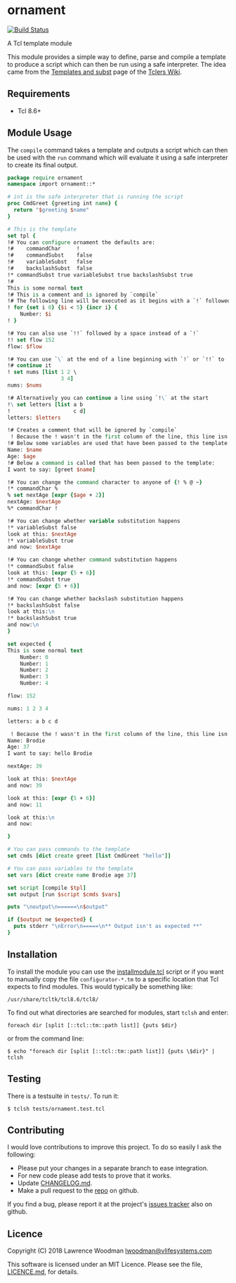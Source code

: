 ornament
========

[![Build Status](https://travis-ci.org/lawrencewoodman/ornament_tcl.svg?branch=master)](https://travis-ci.org/lawrencewoodman/ornament_tcl)

A Tcl template module

This module provides a simple way to define, parse and compile a template to produce a script which can then be run using a safe interpreter.  The idea came from the [Templates and subst](https://wiki.tcl.tk/18455) page of the [Tclers Wiki](https://wiki.tcl.tk).

Requirements
------------
*  Tcl 8.6+

Module Usage
------------
The `compile` command takes a template and outputs a script which can then be used with the `run` command which will evaluate it using a safe interpreter to create its final output.

```tcl
package require ornament
namespace import ornament::*

# int is the safe interpreter that is running the script
proc CmdGreet {greeting int name} {
  return "$greeting $name"
}

# This is the template
set tpl {
!# You can configure ornament the defaults are:
!#    commandChar     !
!#    commandSubst    false
!#    variableSubst   false
!#    backslashSubst  false
!* commandSubst true variableSubst true backslashSubst true
!#
This is some normal text
!# This is a comment and is ignored by `compile`
!# The following line will be executed as it begins with a `!` followed by a space
! for {set i 0} {$i < 5} {incr i} {
    Number: $i
! }

!# You can also use `!!` followed by a space instead of a `!`
!! set flow 152
flow: $flow

!# You can use `\` at the end of a line beginning with `!` or `!!` to
!# continue it
! set nums [list 1 2 \
                 3 4]
nums: $nums

!# Alternatively you can continue a line using `!\` at the start
!\ set letters [list a b
!                    c d]
letters: $letters

!# Creates a comment that will be ignored by `compile`
 ! Because the ! wasn't in the first column of the line, this line isn't executed
!# Below some variables are used that have been passed to the template:
Name: $name
Age: $age
!# Below a command is called that has been passed to the template:
I want to say: [greet $name]

!# You can change the command character to anyone of {! % @ ~}
!* commandChar %
% set nextAge [expr {$age + 2}]
nextAge: $nextAge
%* commandChar !

!# You can change whether variable substitution happens
!* variableSubst false
look at this: $nextAge
!* variableSubst true
and now: $nextAge

!# You can change whether command substitution happens
!* commandSubst false
look at this: [expr {5 + 6}]
!* commandSubst true
and now: [expr {5 + 6}]

!# You can change whether backslash substitution happens
!* backslashSubst false
look at this:\n
!* backslashSubst true
and now:\n
}

set expected {
This is some normal text
    Number: 0
    Number: 1
    Number: 2
    Number: 3
    Number: 4

flow: 152

nums: 1 2 3 4

letters: a b c d

 ! Because the ! wasn't in the first column of the line, this line isn't executed
Name: Brodie
Age: 37
I want to say: hello Brodie

nextAge: 39

look at this: $nextAge
and now: 39

look at this: [expr {5 + 6}]
and now: 11

look at this:\n
and now:

}

# You can pass commands to the template
set cmds [dict create greet [list CmdGreet "hello"]]

# You can pass variables to the template
set vars [dict create name Brodie age 37]

set script [compile $tpl]
set output [run $script $cmds $vars]

puts "\noutput\n======\n$output"

if {$output ne $expected} {
  puts stderr "\nError\n=====\n** Output isn't as expected **"
}
```


Installation
------------
To install the module you can use the [installmodule.tcl](https://github.com/LawrenceWoodman/installmodule_tcl) script or if you want to manually copy the file `configurator-*.tm` to a specific location that Tcl expects to find modules.  This would typically be something like:

    /usr/share/tcltk/tcl8.6/tcl8/

To find out what directories are searched for modules, start `tclsh` and enter:

    foreach dir [split [::tcl::tm::path list]] {puts $dir}

or from the command line:

    $ echo "foreach dir [split [::tcl::tm::path list]] {puts \$dir}" | tclsh

Testing
-------
There is a testsuite in `tests/`.  To run it:

    $ tclsh tests/ornament.test.tcl

Contributing
------------
I would love contributions to improve this project.  To do so easily I ask the following:

  * Please put your changes in a separate branch to ease integration.
  * For new code please add tests to prove that it works.
  * Update [CHANGELOG.md](https://github.com/lawrencewoodman/ornament_tcl/blob/master/CHANGELOG.md).
  * Make a pull request to the [repo](https://github.com/lawrencewoodman/ornament_tcl) on github.

If you find a bug, please report it at the project's [issues tracker](https://github.com/lawrencewoodman/ornament_tcl/issues) also on github.


Licence
-------
Copyright (C) 2018 Lawrence Woodman <lwoodman@vlifesystems.com>

This software is licensed under an MIT Licence.  Please see the file, [LICENCE.md](https://github.com/lawrencewoodman/ornament_tcl/blob/master/LICENCE.md), for details.
